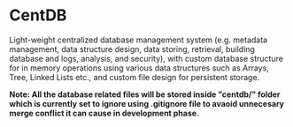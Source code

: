 # CentDB

Light-weight centralized database management system (e.g. metadata management, data structure design, data storing, retrieval, building database and logs, analysis, and security), with custom database structure for in memory operations using various data structures such as Arrays, Tree, Linked Lists etc., and custom file design for persistent storage.

**Note: All the database related files will be stored inside "centdb/" folder which is currently set to ignore using .gitignore file to avaoid unnecesary merge conflict it can cause in development phase.**
